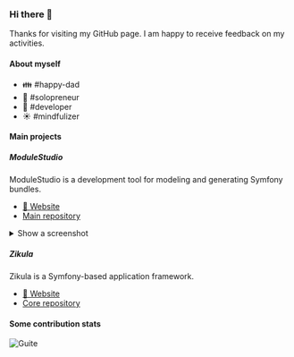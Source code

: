 ### Hi there 👋

Thanks for visiting my GitHub page. I am happy to receive feedback on my activities.

#### About myself

- :family: #happy-dad
- :house_with_garden: #solopreneur
- :rocket: #developer
- :sunny: #mindfulizer

#### Main projects

##### ModuleStudio

ModuleStudio is a development tool for modeling and generating Symfony bundles.

- [:link: Website](https://modulestudio.de/en/)
- [Main repository](https://github.com/Guite/MostGenerator)

<details>
<summary>Show a screenshot</summary>

![ModuleStudio](https://camo.githubusercontent.com/6c661ad9c8f160ee8af83729e19d5e6a00ba1cf5/68747470733a2f2f6d6f64756c6573747564696f2e64652f696d616765732f646f63756d656e746174696f6e2f75695f6d756c7469706c655f656469746f72732e706e67 "ModuleStudio")

</details>

##### Zikula

Zikula is a Symfony-based application framework.

- [:link: Website](https://ziku.la/en/)
- [Core repository](https://github.com/zikula/core)

#### Some contribution stats

![Guite](https://github-readme-stats.vercel.app/api?username=Guite&show_icons=true&count_private=true&locale=en "Guite")

<!--
**Guite/Guite** is a ✨ _special_ ✨ repository because its `README.md` (this file) appears on your GitHub profile.

Here are some ideas to get you started:

- 🔭 I’m currently working on ...
- 🌱 I’m currently learning ...
- 👯 I’m looking to collaborate on ...
- 🤔 I’m looking for help with ...
- 💬 Ask me about ...
- 📫 How to reach me: ...
- 😄 Pronouns: ...
- ⚡ Fun fact: ...
-->

